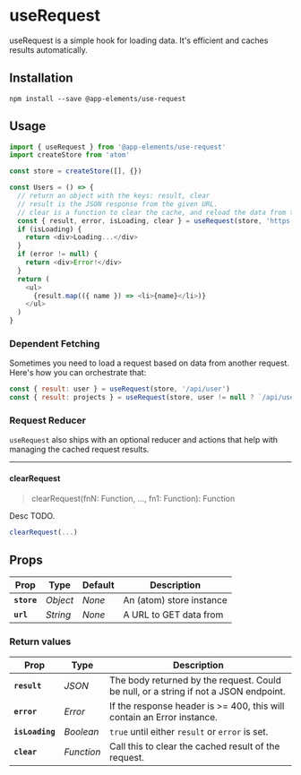 # useRequest

useRequest is a simple hook for loading data. It's efficient and caches results automatically.

## Installation

`npm install --save @app-elements/use-request`

## Usage

```javascript
import { useRequest } from '@app-elements/use-request'
import createStore from 'atom'

const store = createStore([], {})

const Users = () => {
  // return an object with the keys: result, clear
  // result is the JSON response from the given URL.
  // clear is a function to clear the cache, and reload the data from the URL.
  const { result, error, isLoading, clear } = useRequest(store, 'https://jsonplaceholder.typicode.com/users')
  if (isLoading) {
    return <div>Loading...</div>
  }
  if (error != null) {
    return <div>Error!</div>
  }
  return (
    <ul>
      {result.map(({ name }) => <li>{name}</li>)}
    </ul>
  )
}
```

### Dependent Fetching

Sometimes you need to load a request based on data from another request. Here's how you can orchestrate that:

```javascript
const { result: user } = useRequest(store, '/api/user')
const { result: projects } = useRequest(store, user != null ? `/api/user/${user.id}/projects` : null)
```

### Request Reducer

`useRequest` also ships with an optional reducer and actions that help with
managing the cached request results.

---
#### clearRequest

> clearRequest(fnN: Function, ..., fn1: Function): Function

Desc TODO.

```javascript
clearRequest(...)
```


## Props

| Prop                   | Type       | Default       | Description         |
|------------------------|------------|---------------|---------------------|
| **`store`**            | _Object_   | _None_        | An (atom) store instance
| **`url`**              | _String_   | _None_        | A URL to GET data from


### Return values

| Prop                   | Type       | Description         |
|------------------------|------------|---------------------|
| **`result`**           | _JSON_     | The body returned by the request. Could be null, or a string if not a JSON endpoint.
| **`error`**            | _Error_    | If the response header is >= 400, this will contain an Error instance.
| **`isLoading`**        | _Boolean_  | `true` until either `result` or `error` is set.
| **`clear`**            | _Function_ | Call this to clear the cached result of the request.
